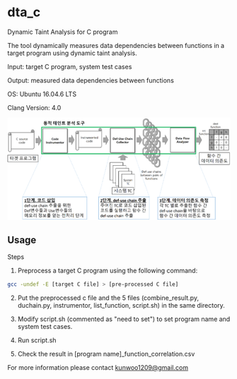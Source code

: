 # dta_c
Dynamic Taint Analysis for C program

The tool dynamically measures data dependencies between functions in a target program using dynamic taint analysis.

Input: target C program, system test cases

Output: measured data dependencies between functions

OS: Ubuntu 16.04.6 LTS

Clang Version: 4.0

![](dta.png)

## Usage

Steps

1. Preprocess a target C program using the following command: 

```sh
gcc -undef -E [target C file] > [pre-processed C file]
```

2. Put the preprocessed c file and the 5 files (combine_result.py, duchain.py, instrumentor, list_function, script.sh) in the same directory.

2. Modify script.sh (commented as "need to set") to set program name and system test cases.

3. Run script.sh

4. Check the result in [program name]_function_correlation.csv



For more information please contact kunwoo1209@gmail.com
